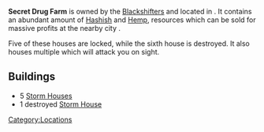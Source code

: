 **Secret Drug Farm** is owned by the
[Blackshifters](Blackshifters.md "wikilink") and located in [](Stobe's_Gamble.md). It contains an abundant amount of
[Hashish](Hashish.md "wikilink") and [Hemp](Hemp.md "wikilink"), resources
which can be sold for massive profits at the nearby city [](Flats_Lagoon.md).

Five of these houses are locked, while the sixth house is destroyed. It
also houses multiple [](Security_Spider_II.md) which will attack you on sight.

## Buildings

- 5 [Storm Houses](Storm_House.md "wikilink")
- 1 destroyed [Storm House](Storm_House.md "wikilink")

[Category:Locations](Category:Locations "wikilink")